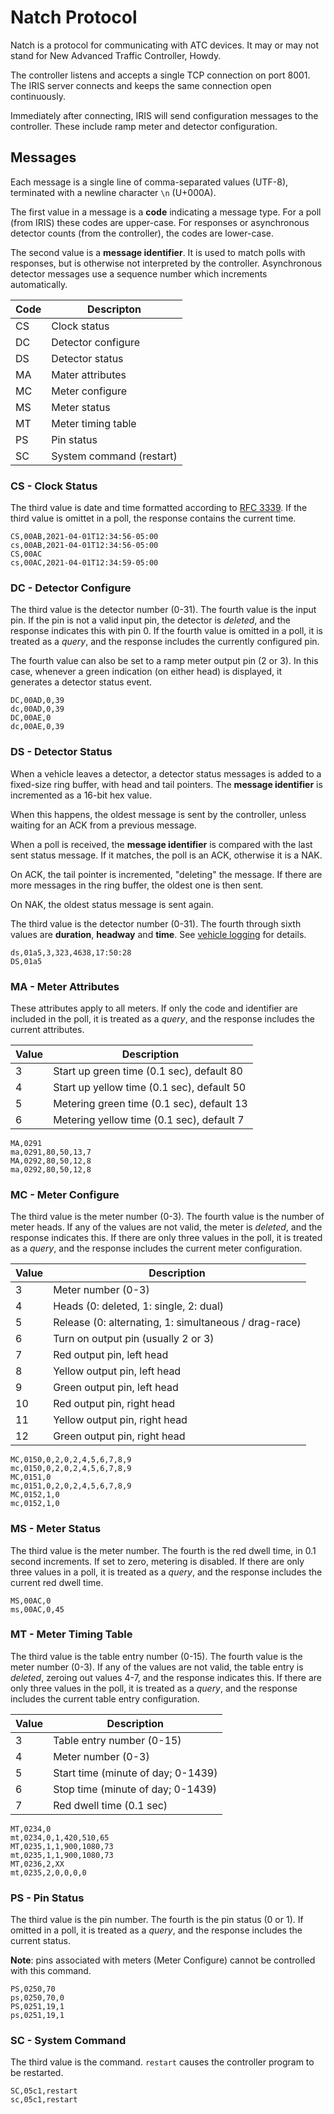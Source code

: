 # Natch Protocol

Natch is a protocol for communicating with ATC devices.  It may or may not stand
for New Advanced Traffic Controller, Howdy.

The controller listens and accepts a single TCP connection on port 8001.  The
IRIS server connects and keeps the same connection open continuously.

Immediately after connecting, IRIS will send configuration messages to the
controller.  These include ramp meter and detector configuration.

## Messages

Each message is a single line of comma-separated values (UTF-8), terminated
with a newline character `\n` (U+000A).

The first value in a message is a __code__ indicating a message type.  For a
poll (from IRIS) these codes are upper-case.  For responses or asynchronous
detector counts (from the controller), the codes are lower-case.

The second value is a __message identifier__.  It is used to match polls with
responses, but is otherwise not interpreted by the controller.  Asynchronous
detector messages use a sequence number which increments automatically.

Code | Descripton
-----|----------------
CS   | Clock status
DC   | Detector configure
DS   | Detector status
MA   | Mater attributes
MC   | Meter configure
MS   | Meter status
MT   | Meter timing table
PS   | Pin status
SC   | System command (restart)

### CS - Clock Status

The third value is date and time formatted according to [RFC 3339].  If the
third value is omittet in a poll, the response contains the current time.

```
CS,00AB,2021-04-01T12:34:56-05:00
cs,00AB,2021-04-01T12:34:56-05:00
CS,00AC
cs,00AC,2021-04-01T12:34:59-05:00
```

### DC - Detector Configure

The third value is the detector number (0-31).  The fourth value is the input
pin.  If the pin is not a valid input pin, the detector is *deleted*, and the
response indicates this with pin 0.  If the fourth value is omitted in a poll,
it is treated as a *query*, and the response includes the currently configured
pin.

The fourth value can also be set to a ramp meter output pin (2 or 3).  In this
case, whenever a green indication (on either head) is displayed, it generates a
detector status event.

```
DC,00AD,0,39
dc,00AD,0,39
DC,00AE,0
dc,00AE,0,39
```

### DS - Detector Status

When a vehicle leaves a detector, a detector status messages is added to a
fixed-size ring buffer, with head and tail pointers.  The __message identifier__
is incremented as a 16-bit hex value.

When this happens, the oldest message is sent by the controller, unless waiting
for an ACK from a previous message.

When a poll is received, the __message identifier__ is compared with the last
sent status message.  If it matches, the poll is an ACK, otherwise it is a NAK.

On ACK, the tail pointer is incremented, "deleting" the message.  If there are
more messages in the ring buffer, the oldest one is then sent.

On NAK, the oldest status message is sent again.

The third value is the detector number (0-31).  The fourth through sixth values
are __duration__, __headway__ and __time__.  See [vehicle logging] for details.

```
ds,01a5,3,323,4638,17:50:28
DS,01a5
```

### MA - Meter Attributes

These attributes apply to all meters.  If only the code and identifier are
included in the poll, it is treated as a *query*, and the response includes the
current attributes.

Value | Description
------|------------------------------------------
3     | Start up green time (0.1 sec), default 80
4     | Start up yellow time (0.1 sec), default 50
5     | Metering green time (0.1 sec), default 13
6     | Metering yellow time (0.1 sec), default 7

```
MA,0291
ma,0291,80,50,13,7
MA,0292,80,50,12,8
ma,0292,80,50,12,8
```

### MC - Meter Configure

The third value is the meter number (0-3).  The fourth value is the number of
meter heads.  If any of the values are not valid, the meter is *deleted*, and
the response indicates this.  If there are only three values in the poll, it is
treated as a *query*, and the response includes the current meter configuration.

Value | Description
------|-------------------
3     | Meter number (0-3)
4     | Heads (0: deleted, 1: single, 2: dual)
5     | Release (0: alternating, 1: simultaneous / drag-race)
6     | Turn on output pin (usually 2 or 3)
7     | Red output pin, left head
8     | Yellow output pin, left head
9     | Green output pin, left head
10    | Red output pin, right head
11    | Yellow output pin, right head
12    | Green output pin, right head

```
MC,0150,0,2,0,2,4,5,6,7,8,9
mc,0150,0,2,0,2,4,5,6,7,8,9
MC,0151,0
mc,0151,0,2,0,2,4,5,6,7,8,9
MC,0152,1,0
mc,0152,1,0
```

### MS - Meter Status

The third value is the meter number.  The fourth is the red dwell time, in 0.1
second increments.  If set to zero, metering is disabled.  If there are only
three values in a poll, it is treated as a *query*, and the response includes
the current red dwell time.

```
MS,00AC,0
ms,00AC,0,45
```

### MT - Meter Timing Table

The third value is the table entry number (0-15).  The fourth value is the meter
number (0-3).  If any of the values are not valid, the table entry is *deleted*,
zeroing out values 4-7, and the response indicates this.  If there are only
three values in the poll, it is treated as a *query*, and the response includes
the current table entry configuration.

Value | Description
------|--------------------------
3     | Table entry number (0-15)
4     | Meter number (0-3)
5     | Start time (minute of day; 0-1439)
6     | Stop time (minute of day; 0-1439)
7     | Red dwell time (0.1 sec)

```
MT,0234,0
mt,0234,0,1,420,510,65
MT,0235,1,1,900,1080,73
mt,0235,1,1,900,1080,73
MT,0236,2,XX
mt,0235,2,0,0,0,0
```

### PS - Pin Status

The third value is the pin number.  The fourth is the pin status (0 or 1).  If
omitted in a poll, it is treated as a *query*, and the response includes the
current status.

__Note__: pins associated with meters (Meter Configure) cannot be controlled
with this command.

```
PS,0250,70
ps,0250,70,0
PS,0251,19,1
ps,0251,19,1
```

### SC - System Command

The third value is the command.  `restart` causes the controller program to be
restarted.

```
SC,05c1,restart
sc,05c1,restart
```

[RFC 3339]: https://tools.ietf.org/html/rfc3339#section-5.6
[vehicle logging]: vehicle_detection.html#vehicle-logging

